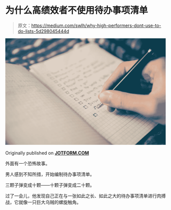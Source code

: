 # 为什么高绩效者不使用待办事项清单

> 原文：<https://medium.com/swlh/why-high-performers-dont-use-to-do-lists-5d298045444d>

![](img/166093e69feb3e05930203dabc6575e1.png)

Originally published on [**JOTFORM.COM**](http://jotform.com)

外面有一个恐怖故事。

男人感到不知所措，开始编制待办事项清单。

三颗子弹变成十颗——十颗子弹变成二十颗。

过了一会儿，他发现自己正在与一张如此之长、如此之大的待办事项清单进行肉搏战，它就像一只巨大乌贼的螺旋触角。